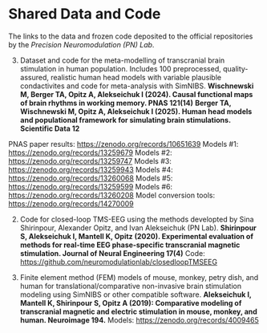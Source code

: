 # Shared Data and Code
The links to the data and frozen code deposited to the official repositories by the *Precision Neuromodulation (PN) Lab*.

3) Dataset and code for the meta-modelling of transcranial brain stimulation in human population. Includes 100 preprocessed, quality-assured, realistic human head models with variable plausible condactivites and code for meta-analysis with SimNIBS.
**Wischnewski M, Berger TA, Opitz A, Alekseichuk I (2024). Causal functional maps of brain rhythms in working memory. PNAS 121(14)**
**Berger TA, Wischnewski M, Opitz A, Alekseichuk I (2025). Human head models and populational framework for simulating brain stimulations. Scientific Data 12**

PNAS paper results: https://zenodo.org/records/10651639
Models #1: https://zenodo.org/records/13259679
Models #2: https://zenodo.org/records/13259747
Models #3: https://zenodo.org/records/13259943
Models #4: https://zenodo.org/records/13260068
Models #5: https://zenodo.org/records/13259599
Models #6: https://zenodo.org/records/13260208
Model conversion tools: https://zenodo.org/records/14270009

2) Code for closed-loop TMS-EEG using the methods developted by Sina Shirinpour, Alexander Opitz, and Ivan Alekseichuk (PN Lab).
**Shirinpour S, Alekseichuk I, Mantell K, Opitz (2020). Experimental evaluation of methods for real-time EEG phase-specific transcranial magnetic stimulation. Journal of Neural Engineering 17(4)**
Code: https://github.com/neuromodulationlab/closedloopTMSEEG

1) Finite element method (FEM) models of mouse, monkey, petry dish, and human for translational/comparative non-invasive brain stimulation modeling using SimNIBS or other compatible software.
**Alekseichuk I, Mantell K, Shirinpour S, Opitz A (2019): Comparative modeling of transcranial magnetic and electric stimulation in mouse, monkey, and human. Neuroimage 194.**
Models: https://zenodo.org/records/4009465
